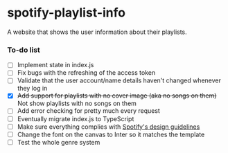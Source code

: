 # spotify-playlist-info
A website that shows the user information about their playlists.

### To-do list
- [ ] Implement state in index.js
- [ ] Fix bugs with the refreshing of the access token
- [ ] Validate that the user account/name details haven't changed whenever they log in
- [x] ~~Add support for playlists with no cover image (aka no songs on them)~~ Not show playlists with no songs on them
- [ ] Add error checking for pretty much every request
- [ ] Eventually migrate index.js to TypeScript
- [ ] Make sure everything complies with [Spotify's design guidelines](https://developer.spotify.com/documentation/design)
- [ ] Change the font on the canvas to Inter so it matches the template
- [ ] Test the whole genre system
